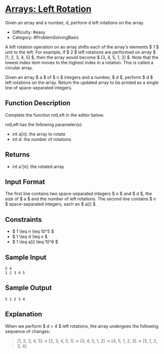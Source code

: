 # [Arrays: Left Rotation](https://www.hackerrank.com/challenges/ctci-array-left-rotation)

Given an array and a number, d, perform d left rotations on the array.

- Difficulty: #easy
- Category: #ProblemSolvingBasic

A left rotation operation on an array shifts each of the array's elements
$ 1 $ unit to the left. For example, if $ 2 $ left rotations are performed
on array $ [1, 2, 3, 4, 5] $, then the array would become $ [3, 4, 5, 1, 2] $.
Note that the lowest index item moves to the highest index in a rotation.
This is called a circular array.

Given an array $ a $ of $ n $ integers and a number, $ d $, perform $ d $ left
rotations on the array. Return the updated array to be printed as a single
line of space-separated integers.

## Function Description

Complete the function rotLeft in the editor below.

rotLeft has the following parameter(s):

- int a[n]: the array to rotate
- int d: the number of rotations

## Returns

- int a'[n]: the rotated array

## Input Format

The first line contains two space-separated integers $ n $ and $ d $, the size
of $ a $ and the number of left rotations.
The second line contains $ n $ space-separated integers, each an $ a[i] $.

## Constraints

- $ 1 \leq n \leq 10^5 $
- $ 1 \leq d \leq n $
- $ 1 \leq a[i] \leq 10^6 $

## Sample Input

```text
5 4
1 2 3 4 5
```

## Sample Output

```text
5 1 2 3 4
```

## Explanation

When we perform $ d = 4 $ left rotations, the array undergoes the following
sequence of changes:

> [1, 2, 3, 4, 5]
> -> [2, 3, 4, 5, 1]
> -> [3, 4, 5, 1, 2]
> -> [4, 5, 1, 2, 3]
> -> [5, 1, 2, 3, 4]
